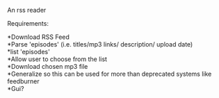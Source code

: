 An rss reader


Requirements:

*Download RSS Feed<br />
*Parse 'episodes' (i.e. titles/mp3 links/ description/ upload date)<br />
*list 'episodes'<br />
*Allow user to choose from the list<br />
*Download chosen mp3 file<br />
*Generalize so this can be used for more than deprecated systems like feedburner<br />
*Gui?<br />
